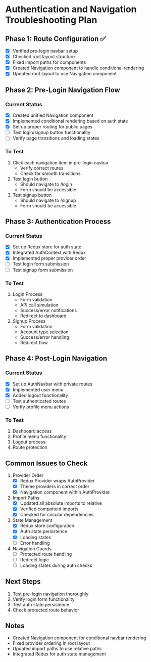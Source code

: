 # Authentication and Navigation Troubleshooting Plan

## Phase 1: Route Configuration ✅
- [x] Verified pre-login navbar setup
- [x] Checked root layout structure
- [x] Fixed import paths for components
- [x] Created Navigation component to handle conditional rendering
- [x] Updated root layout to use Navigation component

## Phase 2: Pre-Login Navigation Flow
### Current Status
- [x] Created unified Navigation component
- [x] Implemented conditional rendering based on auth state
- [x] Set up proper routing for public pages
- [ ] Test login/signup button functionality
- [ ] Verify page transitions and loading states

### To Test
1. Click each navigation item in pre-login navbar
   - Verify correct routes
   - Check for smooth transitions
2. Test login button
   - Should navigate to /login
   - Form should be accessible
3. Test signup button
   - Should navigate to /signup
   - Form should be accessible

## Phase 3: Authentication Process
### Current Status
- [x] Set up Redux store for auth state
- [x] Integrated AuthContext with Redux
- [x] Implemented proper provider order
- [ ] Test login form submission
- [ ] Test signup form submission

### To Test
1. Login Process
   - Form validation
   - API call simulation
   - Success/error notifications
   - Redirect to dashboard
2. Signup Process
   - Form validation
   - Account type selection
   - Success/error handling
   - Redirect flow

## Phase 4: Post-Login Navigation
### Current Status
- [x] Set up AuthNavbar with private routes
- [x] Implemented user menu
- [x] Added logout functionality
- [ ] Test authenticated routes
- [ ] Verify profile menu actions

### To Test
1. Dashboard access
2. Profile menu functionality
3. Logout process
4. Route protection

## Common Issues to Check
1. Provider Order
   - [x] Redux Provider wraps AuthProvider
   - [x] Theme providers in correct order
   - [x] Navigation component within AuthProvider

2. Import Paths
   - [x] Updated all absolute imports to relative
   - [x] Verified component imports
   - [x] Checked for circular dependencies

3. State Management
   - [x] Redux store configuration
   - [x] Auth state persistence
   - [x] Loading states
   - [ ] Error handling

4. Navigation Guards
   - [ ] Protected route handling
   - [ ] Redirect logic
   - [ ] Loading states during auth checks

## Next Steps
1. Test pre-login navigation thoroughly
2. Verify login form functionality
3. Test auth state persistence
4. Check protected route behavior

## Notes
- Created Navigation component for conditional navbar rendering
- Fixed provider ordering in root layout
- Updated import paths to use relative paths
- Integrated Redux for auth state management 